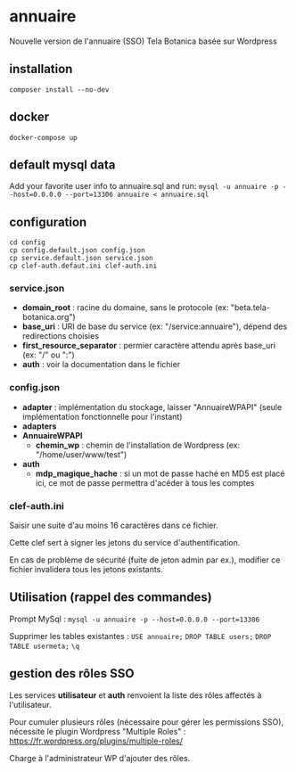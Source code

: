 # annuaire
Nouvelle version de l'annuaire (SSO) Tela Botanica basée sur Wordpress

## installation
`composer install --no-dev`

## docker
`docker-compose up`

## default mysql data
Add your favorite user info to annuaire.sql and run:
`mysql -u annuaire -p --host=0.0.0.0 --port=13306 annuaire < annuaire.sql`

## configuration
```
cd config
cp config.default.json config.json
cp service.default.json service.json
cp clef-auth.defaut.ini clef-auth.ini
```
### service.json
 - **domain_root** : racine du domaine, sans le protocole (ex: "beta.tela-botanica.org")
 - **base_uri** : URI de base du service (ex: "/service:annuaire"), dépend des redirections choisies
 - **first_resource_separator** : permier caractère attendu après base_uri (ex: "/" ou ":")
 - **auth** : voir la documentation dans le fichier

### config.json
 - **adapter** : implémentation du stockage, laisser "AnnuaireWPAPI" (seule implémentation fonctionnelle pour l'instant)
 - **adapters**
  - **AnnuaireWPAPI**
    - **chemin_wp** : chemin de l'installation de Wordpress (ex: "/home/user/www/test")
  - **auth**
    - **mdp_magique_hache** : si un mot de passe haché en MD5 est placé ici, ce mot de passe permettra d'acéder à tous les comptes

### clef-auth.ini
Saisir une suite d'au moins 16 caractères dans ce fichier.

Cette clef sert à signer les jetons du service d'authentification.

En cas de problème de sécurité (fuite de jeton admin par ex.), modifier ce fichier invalidera tous les jetons existants.

## Utilisation (rappel des commandes)
Prompt MySql :
`mysql -u annuaire -p --host=0.0.0.0 --port=13306`

Supprimer les tables existantes :
`USE annuaire;`
`DROP TABLE users;`
`DROP TABLE usermeta;`
`\q`

## gestion des rôles SSO
Les services **utilisateur** et **auth** renvoient la liste des rôles affectés à l'utilisateur.

Pour cumuler plusieurs rôles (nécessaire pour gérer les permissions SSO), nécessite le plugin Wordpress "Multiple Roles" : https://fr.wordpress.org/plugins/multiple-roles/

Charge à l'administrateur WP d'ajouter des rôles.
